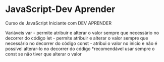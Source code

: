 # JavaScript-Dev Aprender
 Curso de JavaScript Iniciante com DEV APRENDER


Variáveis
var - permite atribuir e alterar o valor sempre que necessário no decorrer do código
let - permite atribuir e alterar o valor sempre que necessário no decorrer do código
const - atribui o valor no inicio e não é possível alterar-lo no decorrer do código
        *recomendável usar sempre o const se não tiver que alterar o valor